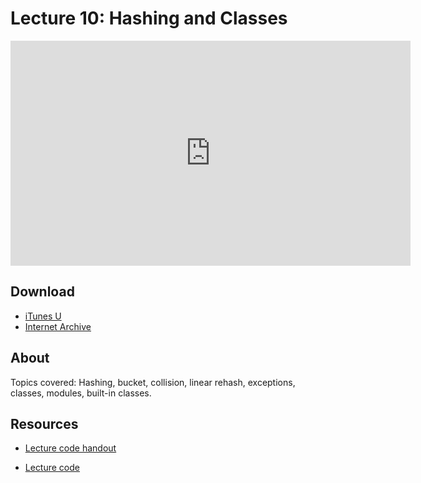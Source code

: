 # Lecture 10: Hashing and Classes

<iframe width="640" height="360" src="http://www.youtube.com/embed/pjLbxB9TXJs?feature=player_detailpage" frameborder="0" allowfullscreen></iframe>

## Download

- [iTunes U](http://itunes.apple.com/us/itunes-u/lecture-10-hashing-classes/id499270153?i=110101048)
- [Internet Archive](http://www.archive.org/download/MIT6.00SCS11/MIT6_00SCS11_lec10_300k.mp4)

## About

Topics covered: Hashing, bucket, collision, linear rehash, exceptions, classes, modules, built-in classes.



## Resources

- [Lecture code handout](http://ocw.mit.edu/courses/electrical-engineering-and-computer-science/6-00sc-introduction-to-computer-science-and-programming-spring-2011/unit-2/lecture-10-hashing-and-classes/MIT6_00SCS11_lec10.pdf)

- [Lecture code](http://ocw.mit.edu/courses/electrical-engineering-and-computer-science/6-00sc-introduction-to-computer-science-and-programming-spring-2011/unit-2/lecture-10-hashing-and-classes/lec10.py)



<script>
function hide(id)
{
    document.getElementById(id).style.display = 'none';
}

function show(id)
{
    document.getElementById(id).style.display = 'block';
}
</script>



